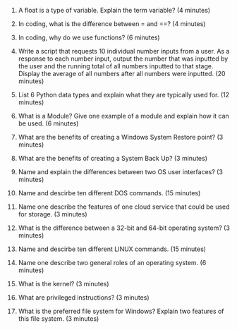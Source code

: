 1. A float is a type of variable. Explain the term variable? (4 minutes) 
2. In coding, what is the difference between = and ==? (4 minutes) 
3. In coding, why do we use functions? (6 minutes) 
4. Write a script that requests 10 individual number inputs from a user. As a response to each number input, output the number that was inputted by the user and the running total of all numbers inputted to that stage. Display the average of all numbers after all numbers were inputted. (20 minutes) 
5. List 6 Python data types and explain what they are typically used for. (12 minutes) 
6. What is a Module? Give one example of a module and explain how it can be used. (6 minutes)
 
7. What are the benefits of creating a Windows System Restore point? (3 minutes) 
8. What are the benefits of creating a System Back Up? (3 minutes) 
9. Name and explain the differences between two OS user interfaces? (3 minutes) 
10. Name and descirbe ten different DOS commands. (15 minutes) 
11. Name one describe the features of one cloud service that could be used for storage. (3 minutes)
12. What is the difference between a 32-bit and 64-bit operating system? (3 minutes)
13. Name and descirbe ten different LINUX commands. (15 minutes) 
14. Name one describe two general roles of an operating system. (6 minutes) 
15. What is the kernel? (3 minutes) 
16. What are privileged instructions? (3 minutes)
17. What is the preferred file system for Windows? Explain two features of this file system. (3 minutes) 
